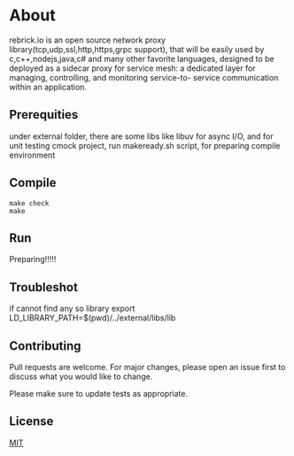 # About

rebrick.io is an open source network proxy library(tcp,udp,ssl,http,https,grpc support), that will be easily used by c,c++,nodejs,java,c# and many other favorite languages,
designed to be deployed as a sidecar proxy for service mesh: a dedicated layer for managing, controlling, and monitoring service-to- service communication within an application.

## Prerequities
under external folder, there are some libs like libuv for async I/O,
and for unit testing cmock project,
run makeready.sh script, for preparing compile environment

## Compile


``` compile
make check
make
```
## Run
Preparing!!!!!

## Troubleshot
if cannot find any so library
export LD_LIBRARY_PATH=$(pwd)/../external/libs/lib

## Contributing
Pull requests are welcome. For major changes, please open an issue first to discuss what you would like to change.

Please make sure to update tests as appropriate.

## License
[MIT](https://choosealicense.com/licenses/mit/)
